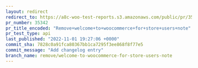 ```yaml
---
layout: redirect
redirect_to: https://a8c-woo-test-reports.s3.amazonaws.com/public/pr/35342/api/index.html
pr_number: 35342
pr_title_encoded: "Remove+welcome+to+woocommerce+for+store+users+note"
pr_test_type: api
last_published: "2022-11-01 19:27:06 +0000"
commit_sha: 7828c0a91fca80367bb1ca7295f3ee868f8f77e5
commit_message: "Add changelog entry"
branch_name: remove/welcome-to-woocommerce-for-store-users-note
---
```

